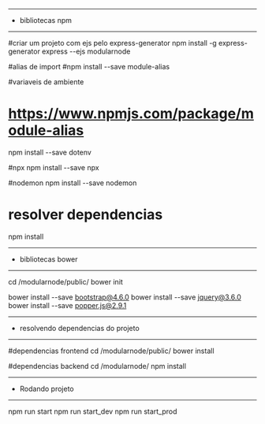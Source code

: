 --- ---------------------------------------
- bibliotecas npm
--- ---------------------------------------
#criar um projeto com ejs pelo express-generator
npm install -g express-generator
express --ejs modularnode

#alias de import
#npm install --save module-alias

#variaveis de ambiente
# https://www.npmjs.com/package/module-alias
npm install --save dotenv

#npx
npm install --save npx

#nodemon
npm install --save nodemon

# resolver dependencias
npm install



--- ---------------------------------------
- bibliotecas bower
--- ---------------------------------------
cd /modularnode/public/
bower init

bower install --save bootstrap@4.6.0
bower install --save jquery@3.6.0
bower install --save popper.js@2.9.1

--- ---------------------------------------
- resolvendo dependencias do projeto
--- ---------------------------------------
#dependencias frontend
cd /modularnode/public/
bower install

#dependencias backend
cd /modularnode/
npm install

--- ---------------------------------------
- Rodando projeto
--- ---------------------------------------
npm run start
npm run start_dev
npm run start_prod








